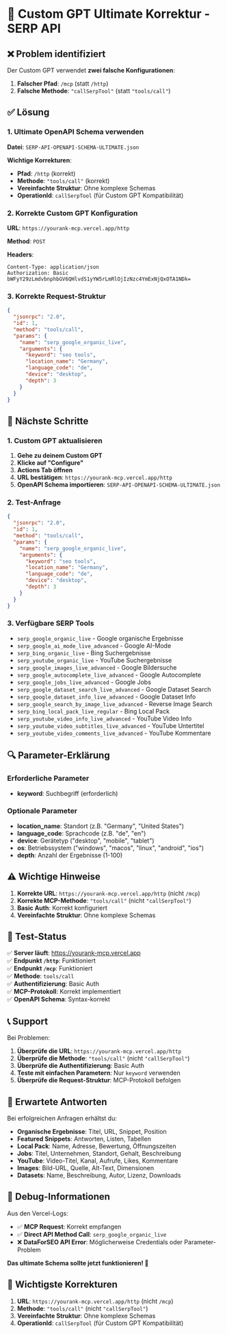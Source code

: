 # 🔧 Custom GPT Ultimate Korrektur - SERP API

## ❌ Problem identifiziert

Der Custom GPT verwendet **zwei falsche Konfigurationen**:
1. **Falscher Pfad**: `/mcp` (statt `/http`)
2. **Falsche Methode**: `"callSerpTool"` (statt `"tools/call"`)

## ✅ Lösung

### 1. Ultimate OpenAPI Schema verwenden

**Datei**: `SERP-API-OPENAPI-SCHEMA-ULTIMATE.json`

**Wichtige Korrekturen**:
- **Pfad**: `/http` (korrekt)
- **Methode**: `"tools/call"` (korrekt)
- **Vereinfachte Struktur**: Ohne komplexe Schemas
- **OperationId**: `callSerpTool` (für Custom GPT Kompatibilität)

### 2. Korrekte Custom GPT Konfiguration

**URL**: `https://yourank-mcp.vercel.app/http`

**Method**: `POST`

**Headers**:
```
Content-Type: application/json
Authorization: Basic bWFyY29zLmdvbnphbGV6QHlvdS1yYW5rLmRlOjIzNzc4YmExNjQxOTA1NDk=
```

### 3. Korrekte Request-Struktur

```json
{
  "jsonrpc": "2.0",
  "id": 1,
  "method": "tools/call",
  "params": {
    "name": "serp_google_organic_live",
    "arguments": {
      "keyword": "seo tools",
      "location_name": "Germany",
      "language_code": "de",
      "device": "desktop",
      "depth": 3
    }
  }
}
```

## 🚀 Nächste Schritte

### 1. Custom GPT aktualisieren

1. **Gehe zu deinem Custom GPT**
2. **Klicke auf "Configure"**
3. **Actions Tab öffnen**
4. **URL bestätigen**: `https://yourank-mcp.vercel.app/http`
5. **OpenAPI Schema importieren**: `SERP-API-OPENAPI-SCHEMA-ULTIMATE.json`

### 2. Test-Anfrage

```json
{
  "jsonrpc": "2.0",
  "id": 1,
  "method": "tools/call",
  "params": {
    "name": "serp_google_organic_live",
    "arguments": {
      "keyword": "seo tools",
      "location_name": "Germany",
      "language_code": "de",
      "device": "desktop",
      "depth": 3
    }
  }
}
```

### 3. Verfügbare SERP Tools

- `serp_google_organic_live` - Google organische Ergebnisse
- `serp_google_ai_mode_live_advanced` - Google AI-Mode
- `serp_bing_organic_live` - Bing Suchergebnisse
- `serp_youtube_organic_live` - YouTube Suchergebnisse
- `serp_google_images_live_advanced` - Google Bildersuche
- `serp_google_autocomplete_live_advanced` - Google Autocomplete
- `serp_google_jobs_live_advanced` - Google Jobs
- `serp_google_dataset_search_live_advanced` - Google Dataset Search
- `serp_google_dataset_info_live_advanced` - Google Dataset Info
- `serp_google_search_by_image_live_advanced` - Reverse Image Search
- `serp_bing_local_pack_live_regular` - Bing Local Pack
- `serp_youtube_video_info_live_advanced` - YouTube Video Info
- `serp_youtube_video_subtitles_live_advanced` - YouTube Untertitel
- `serp_youtube_video_comments_live_advanced` - YouTube Kommentare

## 🔍 Parameter-Erklärung

### Erforderliche Parameter
- **keyword**: Suchbegriff (erforderlich)

### Optionale Parameter
- **location_name**: Standort (z.B. "Germany", "United States")
- **language_code**: Sprachcode (z.B. "de", "en")
- **device**: Gerätetyp ("desktop", "mobile", "tablet")
- **os**: Betriebssystem ("windows", "macos", "linux", "android", "ios")
- **depth**: Anzahl der Ergebnisse (1-100)

## ⚠️ Wichtige Hinweise

1. **Korrekte URL**: `https://yourank-mcp.vercel.app/http` (nicht `/mcp`)
2. **Korrekte MCP-Methode**: `"tools/call"` (nicht `"callSerpTool"`)
3. **Basic Auth**: Korrekt konfiguriert
4. **Vereinfachte Struktur**: Ohne komplexe Schemas

## 🧪 Test-Status

✅ **Server läuft**: https://yourank-mcp.vercel.app  
✅ **Endpunkt `/http`**: Funktioniert  
✅ **Endpunkt `/mcp`**: Funktioniert  
✅ **Methode**: `tools/call`  
✅ **Authentifizierung**: Basic Auth  
✅ **MCP-Protokoll**: Korrekt implementiert  
✅ **OpenAPI Schema**: Syntax-korrekt

## 📞 Support

Bei Problemen:
1. **Überprüfe die URL**: `https://yourank-mcp.vercel.app/http`
2. **Überprüfe die Methode**: `"tools/call"` (nicht `"callSerpTool"`)
3. **Überprüfe die Authentifizierung**: Basic Auth
4. **Teste mit einfachen Parametern**: Nur `keyword` verwenden
5. **Überprüfe die Request-Struktur**: MCP-Protokoll befolgen

## 🎯 Erwartete Antworten

Bei erfolgreichen Anfragen erhältst du:
- **Organische Ergebnisse**: Titel, URL, Snippet, Position
- **Featured Snippets**: Antworten, Listen, Tabellen
- **Local Pack**: Name, Adresse, Bewertung, Öffnungszeiten
- **Jobs**: Titel, Unternehmen, Standort, Gehalt, Beschreibung
- **YouTube**: Video-Titel, Kanal, Aufrufe, Likes, Kommentare
- **Images**: Bild-URL, Quelle, Alt-Text, Dimensionen
- **Datasets**: Name, Beschreibung, Autor, Lizenz, Downloads

## 🔧 Debug-Informationen

Aus den Vercel-Logs:
- ✅ **MCP Request**: Korrekt empfangen
- ✅ **Direct API Method Call**: `serp_google_organic_live`
- ❌ **DataForSEO API Error**: Möglicherweise Credentials oder Parameter-Problem

**Das ultimate Schema sollte jetzt funktionieren! 🚀**

## 🎯 Wichtigste Korrekturen

1. **URL**: `https://yourank-mcp.vercel.app/http` (nicht `/mcp`)
2. **Methode**: `"tools/call"` (nicht `"callSerpTool"`)
3. **Vereinfachte Struktur**: Ohne komplexe Schemas
4. **OperationId**: `callSerpTool` (für Custom GPT Kompatibilität)
